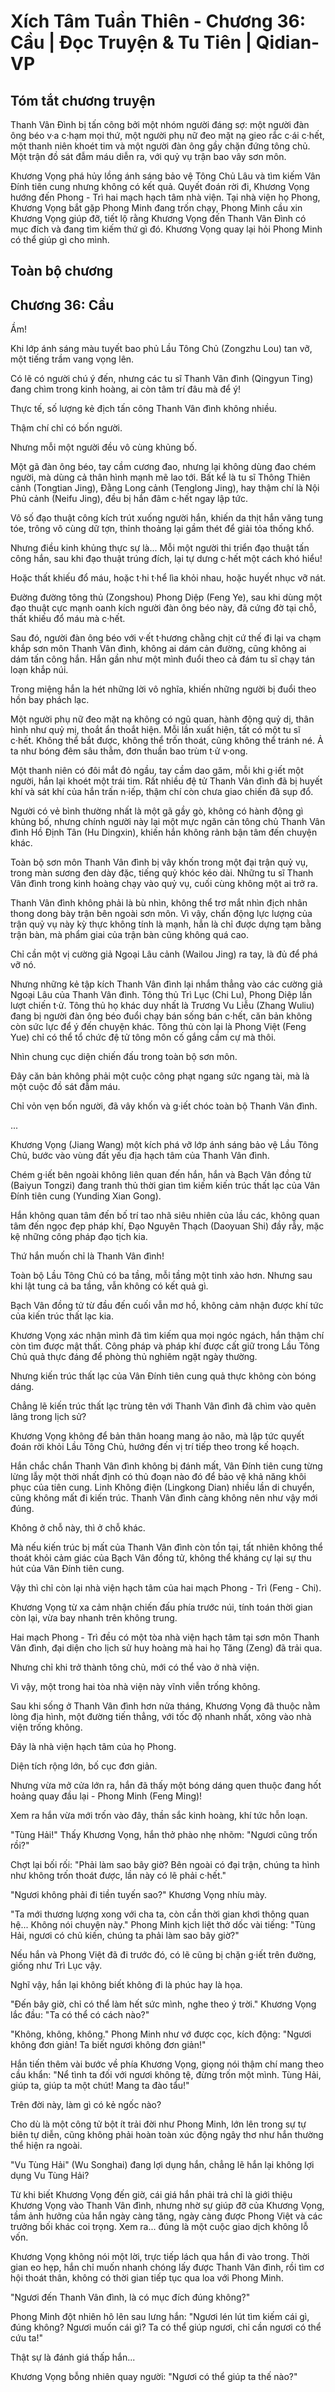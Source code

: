 # Xích Tâm Tuần Thiên - Chương 36: Cầu | Đọc Truyện & Tu Tiên | Qidian-VP



## Tóm tắt chương truyện

Thanh Vân Đình bị tấn công bởi một nhóm người đáng sợ: một người đàn ông béo v·a c·hạm mọi thứ, một người phụ nữ đeo mặt nạ gieo rắc c·ái c·hết, một thanh niên khoét tim và một người đàn ông gầy chặn đứng tông chủ. Một trận đồ sát đẫm máu diễn ra, với quỷ vụ trận bao vây sơn môn.

Khương Vọng phá hủy lồng ánh sáng bảo vệ Tông Chủ Lâu và tìm kiếm Vân Đính tiên cung nhưng không có kết quả. Quyết đoán rời đi, Khương Vọng hướng đến Phong - Trì hai mạch hạch tâm nhà viện. Tại nhà viện họ Phong, Khương Vọng bắt gặp Phong Minh đang trốn chạy, Phong Minh cầu xin Khương Vọng giúp đỡ, tiết lộ rằng Khương Vọng đến Thanh Vân Đình có mục đích và đang tìm kiếm thứ gì đó. Khương Vọng quay lại hỏi Phong Minh có thể giúp gì cho mình.


## Toàn bộ chương

## Chương 36: Cầu

Ầm!

Khi lớp ánh sáng màu tuyết bao phủ Lầu Tông Chủ (Zongzhu Lou) tan vỡ, một tiếng trầm vang vọng lên.

Có lẽ có người chú ý đến, nhưng các tu sĩ Thanh Vân đình (Qingyun Ting) đang chìm trong kinh hoàng, ai còn tâm trí đâu mà để ý!

Thực tế, số lượng kẻ địch tấn công Thanh Vân đình không nhiều.

Thậm chí chỉ có bốn người.

Nhưng mỗi một người đều vô cùng khủng bố.

Một gã đàn ông béo, tay cầm cương đao, nhưng lại không dùng đao chém người, mà dùng cả thân hình mạnh mẽ lao tới. Bất kể là tu sĩ Thông Thiên cảnh (Tongtian Jing), Đằng Long cảnh (Tenglong Jing), hay thậm chí là Nội Phủ cảnh (Neifu Jing), đều bị hắn đâm c·hết ngay lập tức.

Vô số đạo thuật công kích trút xuống người hắn, khiến da thịt hắn văng tung tóe, trông vô cùng dữ tợn, thỉnh thoảng lại gầm thét để giải tỏa thống khổ.

Nhưng điều kinh khủng thực sự là... Mỗi một người thi triển đạo thuật tấn công hắn, sau khi đạo thuật trúng đích, lại tự dưng c·hết một cách khó hiểu!

Hoặc thất khiếu đổ máu, hoặc t·hi t·hể lìa khỏi nhau, hoặc huyết nhục vỡ nát.

Đường đường tông thủ (Zongshou) Phong Diệp (Feng Ye), sau khi dùng một đạo thuật cực mạnh oanh kích người đàn ông béo này, đã cứng đờ tại chỗ, thất khiếu đổ máu mà c·hết.

Sau đó, người đàn ông béo với v·ết t·hương chằng chịt cứ thế đi lại va chạm khắp sơn môn Thanh Vân đình, không ai dám cản đường, cũng không ai dám tấn công hắn. Hắn gần như một mình đuổi theo cả đám tu sĩ chạy tán loạn khắp núi.

Trong miệng hắn la hét những lời vô nghĩa, khiến những người bị đuổi theo hồn bay phách lạc.

Một người phụ nữ đeo mặt nạ không có ngũ quan, hành động quỷ dị, thân hình như quỷ mị, thoắt ẩn thoắt hiện. Mỗi lần xuất hiện, tất có một tu sĩ c·hết. Không thể bắt được, không thể trốn thoát, cũng không thể tránh né. Ả ta như bóng đêm sâu thẳm, đơn thuần bao trùm t·ử v·ong.

Một thanh niên có đôi mắt đỏ ngầu, tay cầm dao găm, mỗi khi g·iết một người, hắn lại khoét một trái tim. Rất nhiều đệ tử Thanh Vân đình đã bị huyết khí và sát khí của hắn trấn n·iếp, thậm chí còn chưa giao chiến đã sụp đổ.

Người có vẻ bình thường nhất là một gã gầy gò, không có hành động gì khủng bố, nhưng chính người này lại một mực ngăn cản tông chủ Thanh Vân đình Hồ Định Tân (Hu Dingxin), khiến hắn không rảnh bận tâm đến chuyện khác.

Toàn bộ sơn môn Thanh Vân đình bị vây khốn trong một đại trận quỷ vụ, trong màn sương đen dày đặc, tiếng quỷ khóc kéo dài. Những tu sĩ Thanh Vân đình trong kinh hoàng chạy vào quỷ vụ, cuối cùng không một ai trở ra.

Thanh Vân đình không phải là bù nhìn, không thể trơ mắt nhìn địch nhân thong dong bày trận bên ngoài sơn môn. Vì vậy, chấn động lực lượng của trận quỷ vụ này kỳ thực không tính là mạnh, hẳn là chỉ được dựng tạm bằng trận bàn, mà phẩm giai của trận bàn cũng không quá cao.

Chỉ cần một vị cường giả Ngoại Lâu cảnh (Wailou Jing) ra tay, là đủ để phá vỡ nó.

Nhưng những kẻ tập kích Thanh Vân đình lại nhắm thẳng vào các cường giả Ngoại Lâu của Thanh Vân đình. Tông thủ Trì Lục (Chi Lu), Phong Diệp lần lượt chiến t·ử. Tông thủ họ khác duy nhất là Trương Vu Liễu (Zhang Wuliu) đang bị người đàn ông béo đuổi chạy bán sống bán c·hết, căn bản không còn sức lực để ý đến chuyện khác. Tông thủ còn lại là Phong Việt (Feng Yue) chỉ có thể tổ chức đệ tử tông môn cố gắng cầm cự mà thôi.

Nhìn chung cục diện chiến đấu trong toàn bộ sơn môn.

Đây căn bản không phải một cuộc công phạt ngang sức ngang tài, mà là một cuộc đồ sát đẫm máu.

Chỉ vỏn vẹn bốn người, đã vây khốn và g·iết chóc toàn bộ Thanh Vân đình.

...

Khương Vọng (Jiang Wang) một kích phá vỡ lớp ánh sáng bảo vệ Lầu Tông Chủ, bước vào vùng đất yếu địa hạch tâm của Thanh Vân đình.

Chém g·iết bên ngoài không liên quan đến hắn, hắn và Bạch Vân đồng tử (Baiyun Tongzi) đang tranh thủ thời gian tìm kiếm kiến trúc thất lạc của Vân Đính tiên cung (Yunding Xian Gong).

Hắn không quan tâm đến bố trí tao nhã siêu nhiên của lầu các, không quan tâm đến ngọc đẹp pháp khí, Đạo Nguyên Thạch (Daoyuan Shi) đầy rẫy, mặc kệ những công pháp đạo tịch kia.

Thứ hắn muốn chỉ là Thanh Vân đình!

Toàn bộ Lầu Tông Chủ có ba tầng, mỗi tầng một tinh xảo hơn. Nhưng sau khi lật tung cả ba tầng, vẫn không có kết quả gì.

Bạch Vân đồng tử từ đầu đến cuối vẫn mơ hồ, không cảm nhận được khí tức của kiến trúc thất lạc kia.

Khương Vọng xác nhận mình đã tìm kiếm qua mọi ngóc ngách, hắn thậm chí còn tìm được mật thất. Công pháp và pháp khí được cất giữ trong Lầu Tông Chủ quả thực đáng để phòng thủ nghiêm ngặt ngày thường.

Nhưng kiến trúc thất lạc của Vân Đính tiên cung quả thực không còn bóng dáng.

Chẳng lẽ kiến trúc thất lạc trùng tên với Thanh Vân đình đã chìm vào quên lãng trong lịch sử?

Khương Vọng không để bản thân hoang mang ảo não, mà lập tức quyết đoán rời khỏi Lầu Tông Chủ, hướng đến vị trí tiếp theo trong kế hoạch.

Hắn chắc chắn Thanh Vân đình không bị đánh mất, Vân Đính tiên cung từng lừng lẫy một thời nhất định có thủ đoạn nào đó để bảo vệ khả năng khôi phục của tiên cung. Linh Không điện (Lingkong Dian) nhiều lần di chuyển, cũng không mất đi kiến trúc. Thanh Vân đình càng không nên như vậy mới đúng.

Không ở chỗ này, thì ở chỗ khác.

Mà nếu kiến trúc bị mất của Thanh Vân đình còn tồn tại, tất nhiên không thể thoát khỏi cảm giác của Bạch Vân đồng tử, không thể kháng cự lại sự thu hút của Vân Đính tiên cung.

Vậy thì chỉ còn lại nhà viện hạch tâm của hai mạch Phong - Trì (Feng - Chi).

Khương Vọng từ xa cảm nhận chiến đấu phía trước núi, tính toán thời gian còn lại, vừa bay nhanh trên không trung.

Hai mạch Phong - Trì đều có một tòa nhà viện hạch tâm tại sơn môn Thanh Vân đình, đại diện cho lịch sử huy hoàng mà hai họ Tăng (Zeng) đã trải qua.

Nhưng chỉ khi trở thành tông chủ, mới có thể vào ở nhà viện.

Vì vậy, một trong hai tòa nhà viện này vĩnh viễn trống không.

Sau khi sống ở Thanh Vân đình hơn nửa tháng, Khương Vọng đã thuộc nằm lòng địa hình, một đường tiến thẳng, với tốc độ nhanh nhất, xông vào nhà viện trống không.

Đây là nhà viện hạch tâm của họ Phong.

Diện tích rộng lớn, bố cục đơn giản.

Nhưng vừa mở cửa lớn ra, hắn đã thấy một bóng dáng quen thuộc đang hốt hoảng quay đầu lại - Phong Minh (Feng Ming)!

Xem ra hắn vừa mới trốn vào đây, thần sắc kinh hoàng, khí tức hỗn loạn.

"Tùng Hải!" Thấy Khương Vọng, hắn thở phào nhẹ nhõm: "Ngươi cũng trốn rồi?"

Chợt lại bối rối: "Phải làm sao bây giờ? Bên ngoài có đại trận, chúng ta hình như không trốn thoát được, lần này có lẽ phải c·hết."

"Ngươi không phải đi tiền tuyến sao?" Khương Vọng nhíu mày.

"Ta mới thương lượng xong với cha ta, còn cần thời gian khơi thông quan hệ... Không nói chuyện này." Phong Minh kịch liệt thở dốc vài tiếng: "Tùng Hải, ngươi có chủ kiến, chúng ta phải làm sao bây giờ?"

Nếu hắn và Phong Việt đã đi trước đó, có lẽ cũng bị chặn g·iết trên đường, giống như Trì Lục vậy.

Nghĩ vậy, hắn lại không biết không đi là phúc hay là họa.

"Đến bây giờ, chỉ có thể làm hết sức mình, nghe theo ý trời." Khương Vọng lắc đầu: "Ta có thể có cách nào?"

"Không, không, không." Phong Minh như vớ được cọc, kích động: "Ngươi không đơn giản! Ta biết ngươi không đơn giản!"

Hắn tiến thêm vài bước về phía Khương Vọng, giọng nói thậm chí mang theo cầu khẩn: "Nể tình ta đối với ngươi không tệ, đừng trốn một mình. Tùng Hải, giúp ta, giúp ta một chút! Mang ta đào tẩu!"

Trên đời này, làm gì có kẻ ngốc nào?

Cho dù là một công tử bột ít trải đời như Phong Minh, lớn lên trong sự tự biên tự diễn, cũng không phải hoàn toàn xúc động ngây thơ như hắn thường thể hiện ra ngoài.

"Vu Tùng Hải" (Wu Songhai) đang lợi dụng hắn, chẳng lẽ hắn lại không lợi dụng Vu Tùng Hải?

Từ khi biết Khương Vọng đến giờ, cái giá hắn phải trả chỉ là giới thiệu Khương Vọng vào Thanh Vân đình, nhưng nhờ sự giúp đỡ của Khương Vọng, tầm ảnh hưởng của hắn ngày càng tăng, ngày càng được Phong Việt và các trưởng bối khác coi trọng. Xem ra... đúng là một cuộc giao dịch không lỗ vốn.

Khương Vọng không nói một lời, trực tiếp lách qua hắn đi vào trong. Thời gian eo hẹp, hắn chỉ muốn nhanh chóng lấy được Thanh Vân đình, rồi tìm cơ hội thoát thân, không có thời gian tiếp tục qua loa với Phong Minh.

"Ngươi đến Thanh Vân đình, là có mục đích đúng không?"

Phong Minh đột nhiên hô lên sau lưng hắn: "Ngươi lén lút tìm kiếm cái gì, đúng không? Ngươi muốn cái gì? Ta có thể giúp ngươi, chỉ cần ngươi có thể cứu ta!"

Thật sự là đánh giá thấp hắn...

Khương Vọng bỗng nhiên quay người: "Ngươi có thể giúp ta thế nào?"